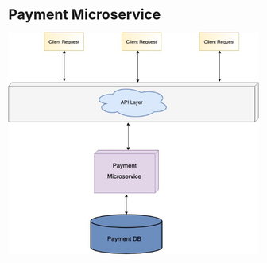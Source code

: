 # Payment Microservice
![alt text](https://github.com/nguyensjsu/sp19-281-whales/blob/master/Payment/Payment_v1.jpg)
